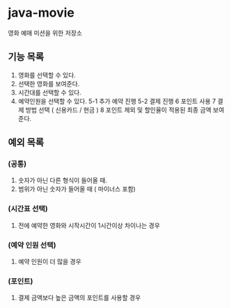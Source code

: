 # java-movie
영화 예매 미션을 위한 저장소

## 기능 목록

1. 영화를 선택할 수 있다.
2. 선택한 영화를 보여준다.
3. 시간대를 선택할 수 있다.
4. 예약인원을 선택할 수 있다. 
5-1 추가 예약 진행
5-2 결제 진행
6 포인트 사용
7 결제 방법 선택 ( 신용카드 / 현금 )
8 포인트 제외 및 할인율이 적용된 최종 금액 보여준다.

## 예외 목록
### (공통)
1. 숫자가 아닌 다른 형식이 들어올 때.
2. 범위가 아닌 숫자가 들어올 때 ( 마이너스 포함)

### (시간표 선택)
1. 전에 예약한 영화와 시작시간이 1시간이상 차이나는 경우

### (예약 인원 선택)
1. 예약 인원이 더 많을 경우

### (포인트)
1. 결제 금액보다 높은 금액의 포인트를 사용할 경우


